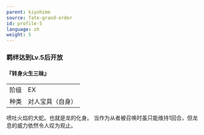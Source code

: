 ```yaml
---
parent: kiyohime
source: fate-grand-order
id: profile-5
language: zh
weight: 5
---
```


### 羁绊达到Lv.5后开放

#### 『转身火生三昧』

<table>
  <tr><td>阶级</td><td>EX</td></tr>
  <tr><td>种类</td><td>对人宝具（自身）</td></tr>
</table>

喷吐火焰的大蛇。也就是龙的化身。
当作为从者被召唤时虽只能维持1回合，但龙息的威力依然令人叹为观止。
